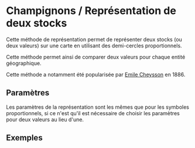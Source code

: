 # Champignons / Représentation de deux stocks

Cette méthode de représentation permet de représenter deux stocks (ou deux valeurs) sur une carte en utilisant des demi-cercles proportionnels.

Cette méthode permet ainsi de comparer deux valeurs pour chaque entité géographique.

Cette méthode a notamment été popularisée par [Emile Cheysson](https://www.davidrumsey.com/luna/servlet/detail/RUMSEY~8~1~309243~90079146:Resultats-D-Exploitation-des-Chemin?sort=pub_list_no_initialsort%2Cpub_date%2Cpub_list_no%2Cseries_no&qvq=q:Cheysson%2C%20%C3%89mile;sort:pub_list_no_initialsort%2Cpub_date%2Cpub_list_no%2Cseries_no;lc:RUMSEY~8~1&mi=183&trs=587) en 1886.

## Paramètres

Les paramètres de la représentation sont les mêmes que pour les symboles proportionnels, si ce n'est qu'il est nécessaire de choisir
les paramètres pour deux valeurs au lieu d'une.

## Exemples

<ZoomImg
    src="/mushrooms-0.png"
    alt="Exemple de représentation de deux stocks (population et PIB)"
    caption="Exemple de représentation de deux stocks (population et PIB)"
/>